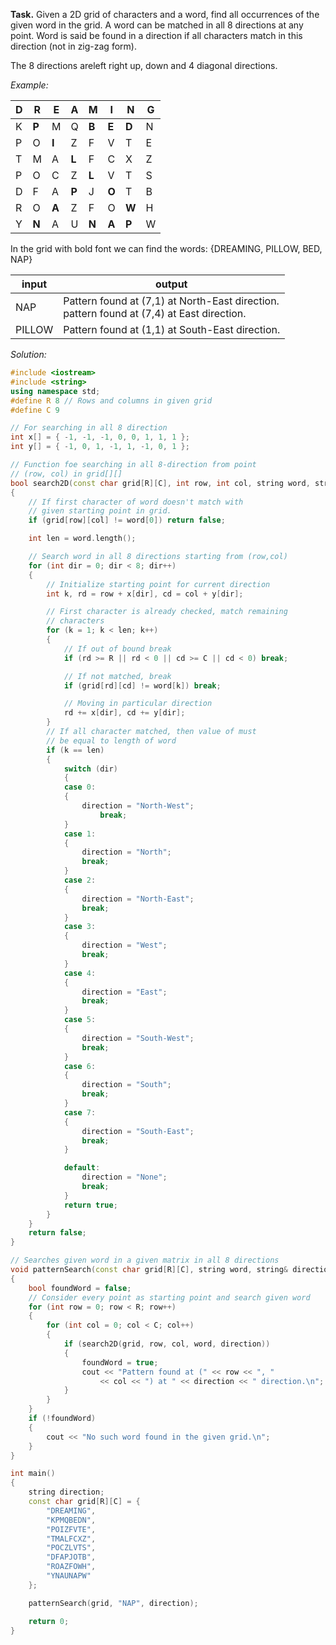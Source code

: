 **Task.** Given a 2D grid of characters and a word, find all occurrences of the given word in the grid. A word can be matched in all 8 directions at any point. Word is said be found in a direction if all characters match in this direction (not in zig-zag form).

The 8 directions areleft right up, down and 4 diagonal directions.

*Example:*

D|R|E|A|M|I|N|G
---|---|---|---|---|---|---|---
K|**P**|M|Q|**B**|**E**|**D**|N
P|O|**I**|Z|F|V|T|E
T|M|A|**L**|F|C|X|Z
P|O|C|Z|**L**|V|T|S
D|F|A|**P**|J|**O**|T|B
R|O|**A**|Z|F|O|**W**|H
Y|**N**|A|U|**N**|**A**|**P**|W

In the grid with bold font we can find the words: {DREAMING, PILLOW, BED, NAP}

input|output
---|---
NAP| Pattern found at (7,1) at North-East direction.<br>pattern found at (7,4) at East direction.
PILLOW | Pattern found at (1,1) at South-East direction.

*Solution:*

```cpp
#include <iostream>
#include <string>
using namespace std;
#define R 8 // Rows and columns in given grid 
#define C 9 

// For searching in all 8 direction 
int x[] = { -1, -1, -1, 0, 0, 1, 1, 1 };
int y[] = { -1, 0, 1, -1, 1, -1, 0, 1 };

// Function foe searching in all 8-direction from point 
// (row, col) in grid[][] 
bool search2D(const char grid[R][C], int row, int col, string word, string& direction)
{
	// If first character of word doesn't match with 
	// given starting point in grid. 
	if (grid[row][col] != word[0]) return false;

	int len = word.length();

	// Search word in all 8 directions starting from (row,col) 
	for (int dir = 0; dir < 8; dir++)
	{
		// Initialize starting point for current direction 
		int k, rd = row + x[dir], cd = col + y[dir];

		// First character is already checked, match remaining 
		// characters 
		for (k = 1; k < len; k++)
		{
			// If out of bound break 
			if (rd >= R || rd < 0 || cd >= C || cd < 0)	break;

			// If not matched, break 
			if (grid[rd][cd] != word[k]) break;

			// Moving in particular direction 
			rd += x[dir], cd += y[dir];
		}
		// If all character matched, then value of must 
		// be equal to length of word 
		if (k == len)
		{
			switch (dir)
			{
			case 0:
			{
				direction = "North-West";
					break; 
			}	
			case 1:
			{
				direction = "North";
				break;
			}
			case 2:
			{
				direction = "North-East";
				break;
			}
			case 3:
			{
				direction = "West";
				break;
			}
			case 4:
			{
				direction = "East";
				break;
			}
			case 5:
			{
				direction = "South-West";
				break;
			}
			case 6:
			{
				direction = "South";
				break;
			}
			case 7:
			{
				direction = "South-East";
				break;
			}

			default:
				direction = "None";
				break;
			}
			return true;
		}
	}
	return false;
}

// Searches given word in a given matrix in all 8 directions 
void patternSearch(const char grid[R][C], string word, string& direction)
{
	bool foundWord = false;
	// Consider every point as starting point and search given word 
	for (int row = 0; row < R; row++)
	{
		for (int col = 0; col < C; col++)
		{
			if (search2D(grid, row, col, word, direction))
			{
				foundWord = true;
				cout << "Pattern found at (" << row << ", " 
					<< col << ") at " << direction << " direction.\n";
			}
		}
	}
	if (!foundWord)
	{
		cout << "No such word found in the given grid.\n";
	}
}

int main()
{
	string direction;
	const char grid[R][C] = {
		"DREAMING",
		"KPMQBEDN",
		"POIZFVTE",
		"TMALFCXZ",
		"POCZLVTS",
		"DFAPJOTB",
		"ROAZFOWH",
		"YNAUNAPW"
	};

	patternSearch(grid, "NAP", direction);

	return 0;
}
```
